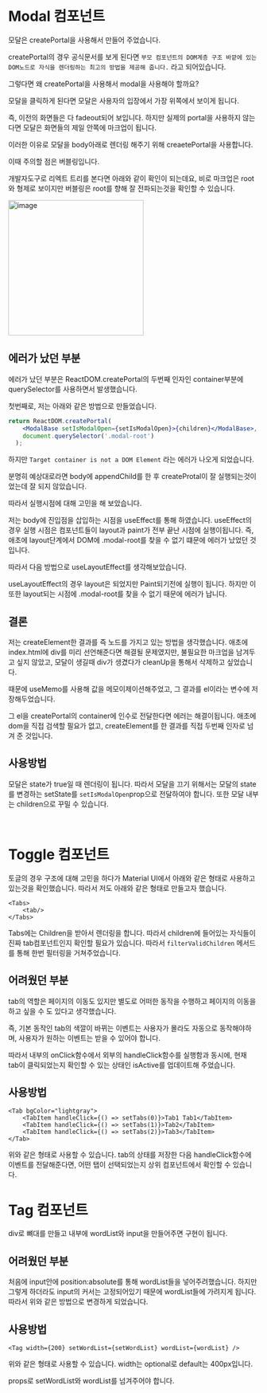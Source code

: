 # Modal 컴포넌트

모달은 createPortal을 사용해서 만들어 주었습니다.

createPortal의 경우 공식문서를 보게 된다면 ```부모 컴포넌트의 DOM계층 구조 바깥에 있는 DOM노드로 자식을 렌더링하는 최고의 방법을 제공해 줍니다.``` 라고 되어있습니다.

그렇다면 왜 createPortal을 사용해서 modal을 사용해야 할까요?

모달을 클릭하게 된다면 모달은 사용자의 입장에서 가장 위쪽에서 보이게 됩니다. 

즉, 이전의 화면들은 다 fadeout되어 보입니다. 하지만 실제의 portal을 사용하지 않는다면 모달은 화면들의 제일 안쪽에 마크업이 됩니다. 

이러한 이유로 모달을 body아래로 렌더링 해주기 위해 creaetePortal을 사용합니다.

이때 주의할 점은 버블링입니다.

개발자도구로 리엑트 트리를 본다면 아래와 같이 확인이 되는데요, 비로 마크업은 root와 형제로 보이지만 버블링은 root를 향해 잘 전파되는것을 확인할 수 있습니다.

<img width="272" alt="image" src="https://user-images.githubusercontent.com/70435257/151651283-2d15c78f-31fe-4847-bcfe-6a2fb3042dec.png">


## 에러가 났던 부분

에러가 났던 부분은  ReactDOM.createPortal의 두번째 인자인 container부분에 querySelector를 사용하면서 발생했습니다.

첫번째로, 저는 아래와 같은 방법으로 만들었습니다.

```jsx
return ReactDOM.createPortal(
    <ModalBase setIsModalOpen={setIsModalOpen}>{children}</ModalBase>,
    document.querySelector('.modal-root')
  );
```

하지만 ```Target container is not a DOM Element``` 라는 에러가 나오게 되었습니다.

분명히 예상대로라면 body에 appendChild를 한 후 createProtal이 잘 실행되는것이었는데 잘 되지 않았습니다.

따라서 실행시점에 대해 고민을 해 보았습니다.

저는 body에 진입점을 삽입하는 시점을 useEffect를 통해 하였습니다. useEffect의 경우 실행 시점은 컴포넌트들이 layout과 paint가 전부 끝난 시점에 실행이됩니다. 즉, 애초에 layout단계에서 DOM에 .modal-root를 찾을 수  없기 떄문에 에러가 났었던 것입니다.

따라서 다음 방법으로 useLayoutEffect를 생각해보았습니다.

useLayoutEffect의 경우 layout은 되었지만 Paint되기전에 실행이 됩니다. 하지만 이 또한 layout되는 시점에 .modal-root를 찾을 수 없기 때문에 에러가 납니다.

## 결론

 저는 createElement한 결과를 즉 노드를 가지고 있는 방법을 생각했습니다. 애초에 index.html에 div를 미리 선언해준다면 해결될 문제였지만, 불필요한 마크업을 남겨두고 싶지 않았고, 모달이 생길때 div가 생겼다가 cleanUp을 통해서 삭제하고 싶었습니다.

 때문에 useMemo를 사용해 값을 메모이제이션해주었고, 그 결과를 el이라는 변수에 저장해두었습니다.

그 el을 createPortal의 container에 인수로 전달한다면 에러는 해결이됩니다. 애초에 dom을 직접 검색할 필요가 없고, createElement를 한 결과를 직접 두번째 인자로 넘겨 준 것입니다.

## 사용방법
모달은 state가 true일 때 렌더링이 됩니다. 따라서 모달을 끄기 위해서는 모달의 state를 변경하는 setState를 ```setIsModalOpen```prop으로 전달하여야 합니다. 또한 모달 내부는 children으로 꾸밀 수 있습니다.

<br>

# Toggle 컴포넌트

토글의 경우 구조에 대해 고민을 하다가 Material UI에서 아래와 같은 형태로 사용하고 있는것을 확인했습니다. 따라서 저도 아래와 같은 형태로 만들고자 했습니다.

```tsx
<Tabs>
	<tab/>
</Tabs>
```

Tabs에는 Children을 받아서 렌더링을 합니다. 따라서 children에 들어있는 자식들이 진짜 tab컴포넌트인지 확인할 필요가 있습니다. 따라서 ```filterValidChildren``` 메서드를 통해 한번 필터링을 거쳐주었습니다.

## 어려웠던 부분

tab의 역할은 페이지의 이동도 있지만 별도로 어떠한 동작을 수행하고 페이지의 이동을 하고 싶을 수 도 있다고 생각했습니다. 

즉, 기본 동작인 tab의 색깔이 바뀌는 이벤트는 사용자가 몰라도 자동으로 동작해야하며, 사용자가 원하는 이벤트는 받을 수 있어야 합니다. 

따라서 내부의 onClick함수에서 외부의 handleClick함수를 실행함과 동시에, 현재 tab이 클릭되었는지 확인할 수 있는 상태인 isActive를 업데이트해 주었습니다.

## **사용방법**

```tsx
<Tab bgColor="lightgray">
    <TabItem handleClick={() => setTabs(0)}>Tab1 Tab1</TabItem>
    <TabItem handleClick={() => setTabs(1)}>Tab2</TabItem>
    <TabItem handleClick={() => setTabs(2)}>Tab3</TabItem>
</Tab>
```

위와 같은 형태로 사용할 수 있습니다. tab의 상태를 저장한 다음 handleClick함수에 이벤트를 전달해준다면, 어떤 탭이 선택되었는지  상위 컴포넌트에서 확인할 수 있습니다.

# Tag 컴포넌트

div로 뼈대를 만들고 내부에 wordList와 input을 만들어주면 구현이 됩니다.

## 어려웠던 부분

처음에 input안에 position:absolute를 통해 wordList들을 넣어주려했습니다. 하지만 그렇게 하더라도 input의 커서는 고정되어있기 때문에 wordList들에 가려지게 됩니다. 따라서 위와 같은 방법으로 변경하게 되었습니다.

## **사용방법**

```tsx
<Tag width={200} setWordList={setWordList} wordList={wordList} />
```

위와 같은 형태로 사용할 수 있습니다. width는 optional로 default는 400px입니다.

props로 setWordList와 wordList를 넘겨주어야 합니다.